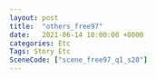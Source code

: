 ```yaml
---
layout: post
title:  "others_free97"
date:   2021-06-14 10:00:00 +0000
categories: Etc
Tags: Story Etc
SceneCode: ["scene_free97_q1_s20"]
---
```

